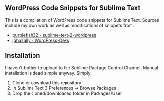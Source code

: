 ## WordPress Code Snippets for Sublime Text

This is a compilation of WordPress code snippets for Sublime Text. Sources include my own work as well as modifications of snippets from: 

* [purplefish32 - sublime-text-2-wordpress](https://github.com/purplefish32/sublime-text-2-wordpress)
* [jghazally - WordPress-Devs](https://github.com/jghazally/WordPress-Dev)

## Installation

I haven't bother to upload to the Sublime Package Control Channel. Manual installation is dead simple anyway. Simply:

1. Clone or download this repository
2. In Sublime Text 3 Preferences -> Browse Packages
3. Drop the cloned/downloaded folder in Packages/User







